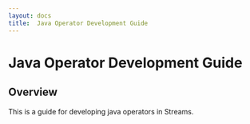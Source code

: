 ```yaml
---
layout: docs
title:  Java Operator Development Guide
---
```

#  Java Operator Development Guide

## Overview

This is a guide for developing java operators in Streams.